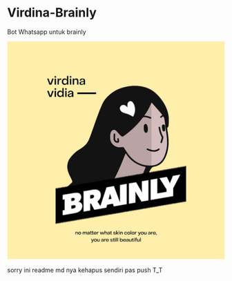 # Virdina-Brainly
Bot Whatsapp untuk brainly

![alt text](logo.jpeg)

sorry ini readme md nya kehapus sendiri pas push T_T
